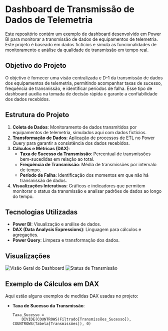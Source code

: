 # Dashboard de Transmissão de Dados de Telemetria

Este repositório contém um exemplo de dashboard desenvolvido em Power BI para monitorar a transmissão de dados de equipamentos de telemetria. Este projeto é baseado em dados fictícios e simula as funcionalidades de monitoramento e análise da qualidade de transmissão em tempo real.

## Objetivo do Projeto

O objetivo é fornecer uma visão centralizada e D-1 da transmissão de dados dos equipamentos de telemetria, permitindo acompanhar taxas de sucesso, frequência de transmissão, e identificar períodos de falha. Esse tipo de dashboard auxilia na tomada de decisão rápida e garante a confiabilidade dos dados recebidos.

## Estrutura do Projeto

1. **Coleta de Dados**: Monitoramento de dados transmitidos por equipamentos de telemetria, simulados aqui com dados fictícios.
2. **Transformação de Dados**: Aplicação de processos de ETL no Power Query para garantir a consistência dos dados recebidos.
3. **Cálculos e Métricas (DAX)**:
   - **Taxa de Sucesso da Transmissão**: Percentual de transmissões bem-sucedidas em relação ao total.
   - **Frequência de Transmissão**: Média de transmissões por intervalo de tempo.
   - **Período de Falha**: Identificação dos momentos em que não há transmissão de dados.
4. **Visualizações Interativas**: Gráficos e indicadores que permitem monitorar o status da transmissão e analisar padrões de dados ao longo do tempo.

## Tecnologias Utilizadas

- **Power BI**: Visualização e análise de dados.
- **DAX (Data Analysis Expressions)**: Linguagem para cálculos e agregações.
- **Power Query**: Limpeza e transformação dos dados.

## Visualizações

![Visão Geral do Dashboard](mockups/overview.png)
![Status de Transmissão](mockups/transmission_status.png)

## Exemplo de Cálculos em DAX

Aqui estão alguns exemplos de medidas DAX usadas no projeto:

- **Taxa de Sucesso da Transmissão**:
  ```DAX
  Taxa_Sucesso = 
      DIVIDE(COUNTROWS(Filtrado[Transmissões_Sucesso]), COUNTROWS(Tabela[Transmissões]), 0)
